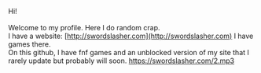 Hi!
<br>
<br>
Welcome to my profile. Here I do random crap.
<br>
I have a website: [http://swordslasher.com](http://swordslasher.com)
I have games there.
<br>
On this github, I have fnf games and an unblocked version of my site that I rarely update but probably will soon.
https://swordslasher.com/2.mp3
